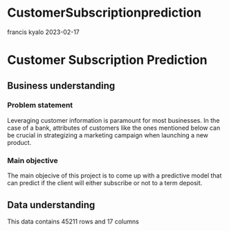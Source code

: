 CustomerSubscriptionprediction
================
francis kyalo
2023-02-17

# Customer Subscription Prediction

## Business understanding

### Problem statement

Leveraging customer information is paramount for most businesses. In the
case of a bank, attributes of customers like the ones mentioned below
can be crucial in strategizing a marketing campaign when launching a new
product.

### Main objective

The main objecive of this project is to come up with a predictive model
that can predict if the client will either subscribe or not to a term
deposit.

## Data understanding

This data contains 45211 rows and 17 columns
